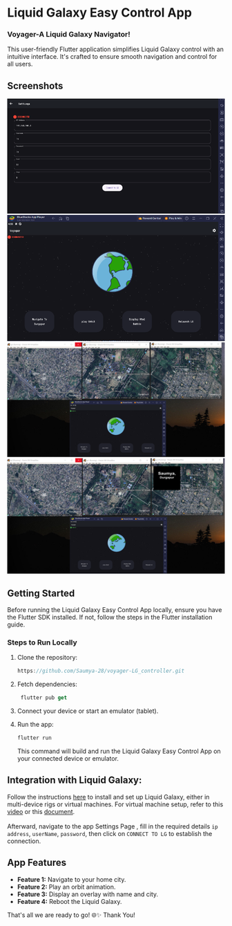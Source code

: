 # Liquid Galaxy Easy Control App

<h3>Voyager-A Liquid Galaxy Navigator!</h3>
This user-friendly Flutter application simplifies Liquid Galaxy control with an intuitive interface. It's crafted to ensure smooth navigation and control for all users.

## Screenshots

![Screenshot 2024-01-23 182028](https://raw.githubusercontent.com/Saumya-28/voyager-LG_controller/master/assets/images/github/settingspage.png)
![Screenshot 2024-01-15 002217](https://raw.githubusercontent.com/Saumya-28/voyager-LG_controller/master/assets/images/github/homepage.png)
![Screenshot 2024-01-15 002248](https://raw.githubusercontent.com/Saumya-28/voyager-LG_controller/master/assets/images/github/navigate.png)  
![Screenshot 2024-01-23 182013](https://raw.githubusercontent.com/Saumya-28/voyager-LG_controller/master/assets/images/github/overlay.png)   

## Getting Started

Before running the Liquid Galaxy Easy Control App locally, ensure you have the Flutter SDK installed. If not, follow the steps in the Flutter installation guide.

### Steps to Run Locally

1. Clone the repository:

    ```dart
    https://github.com/Saumya-28/voyager-LG_controller.git

    ```

2. Fetch dependencies:

    ```dart
     flutter pub get
    ```

3. Connect your device or start an emulator (tablet).

4. Run the app:

    ```dart
   flutter run
    ```

   This command will build and run the Liquid Galaxy Easy Control App on your connected device or emulator.

## Integration with Liquid Galaxy:

Follow the instructions [here](https://github.com/LiquidGalaxyLAB/liquid-galaxy#readme) to install and set up Liquid Galaxy, either in multi-device rigs or virtual machines. For virtual machine setup, refer to this [video](https://www.youtube.com/watch?v=CLdUuDHo6lU) or this [document](https://drive.google.com/file/d/1uwWEKms1ZHZoRjn4IKOchk71solLxpuL/view).
</br>
</br>
Afterward, navigate to the app Settings Page , fill in the required details ```ip address```, ```userName```, ```password```, then click on `CONNECT TO LG` to establish the connection.

## App Features

- **Feature 1:** Navigate to your home city.
- **Feature 2:** Play an orbit animation.
- **Feature 3:** Display an overlay with name and city.
- **Feature 4:** Reboot the Liquid Galaxy.

That's all we are ready to go! 🌐✨
Thank You!
